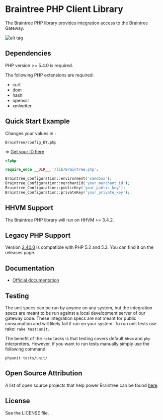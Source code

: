 # Braintree PHP Client Library

The Braintree PHP library provides integration access to the Braintree Gateway.

![alt tag](https://www.dropbox.com/s/33oua1s2nsez5z7/BrainTree.png?dl=0)

## Dependencies

PHP version >= 5.4.0 is required.

The following PHP extensions are required:

* curl
* dom
* hash
* openssl
* xmlwriter

## Quick Start Example

Changes your values in :

```
BrainTree/config_BT.php
```

=> [Get your ID here](https://articles.braintreepayments.com/control-panel/important-gateway-credentials#api-credentials)


```php
<?php

require_once __DIR__.'/lib/Braintree.php';

Braintree_Configuration::environment('sandbox');
Braintree_Configuration::merchantId('your_merchant_id');
Braintree_Configuration::publicKey('your_public_key');
Braintree_Configuration::privateKey('your_private_key');
```

## HHVM Support

The Braintree PHP library will run on HHVM >= 3.4.2.

## Legacy PHP Support

Version [2.40.0](https://github.com/braintree/braintree_php/releases/tag/2.40.0) is compatible with PHP 5.2 and 5.3. You can find it on the releases page.

## Documentation

 * [Official documentation](https://developers.braintreepayments.com/php/sdk/server/overview)

## Testing

The unit specs can be run by anyone on any system, but the integration specs are meant to be run against a local development server of our gateway code. These integration specs are not meant for public consumption and will likely fail if run on your system. To run unit tests use rake: `rake test:unit`.

The benefit of the `rake` tasks is that testing covers default `hhvm` and `php` interpreters. However, if you want to run tests manually simply use the following command:
```
phpunit tests/unit/
```

## Open Source Attribution

A list of open source projects that help power Braintree can be found [here](https://www.braintreepayments.com/developers/open-source).

## License

See the LICENSE file.